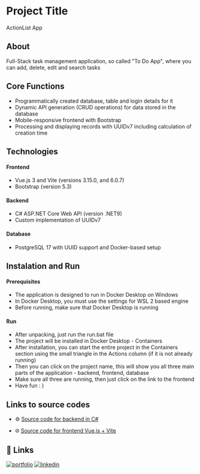 
# Project Title

ActionList App


## About

Full-Stack task management application, so called "To Do App", where you can add, delete, edit and search tasks
## Core Functions

- Programmatically created database, table and login details for it
- Dynamic API generation (CRUD operations) for data stored in the database
- Mobile-responsive frontend with Bootstrap
- Processing and displaying records with UUIDv7 including calculation of creation time
## Technologies

#### Frontend
- Vue.js 3 and Vite (versions 3.15.0, and 6.0.7)
- Bootstrap (version 5.3)

#### Backend
- C# ASP.NET Core Web API (version .NET9)
- Custom implementation of UUIDv7

#### Database
- PostgreSQL 17 with UUID support and Docker-based setup


## Instalation and Run
#### Prerequisites
- The application is designed to run in Docker Desktop on Windows
- In Docker Desktop, you must use the settings for WSL 2 based engine
- Before running, make sure that Docker Desktop is running

#### Run
- After unpacking, just run the run.bat file
- The project will be installed in Docker Desktop - Containers
- After installation, you can start the entire project in the Containers section using the small triangle in the Actions column (if it is not already running)
- Then you can click on the project name, this will show you all three main parts of the application - backend, frontend, database
- Make sure all three are running, then just click on the link to the frontend
- Have fun : )

## Links to source codes
- ⚙️ [Source code for backend in C#](https://github.com/LiborSaja/ActionListB)

- 🌐 [Source code for frontend Vue.js + Vite](https://github.com/LiborSaja/ActionListF)


## 🔗 Links
[![portfolio](https://img.shields.io/badge/my_portfolio-000?style=for-the-badge&logo=ko-fi&logoColor=white)](https://sajalibor.cz/)
[![linkedin](https://img.shields.io/badge/linkedin-0A66C2?style=for-the-badge&logo=linkedin&logoColor=white)](https://www.linkedin.com/in/libor-saja/)

